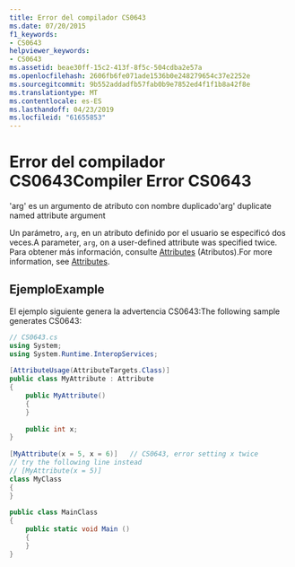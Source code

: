 ```yaml
---
title: Error del compilador CS0643
ms.date: 07/20/2015
f1_keywords:
- CS0643
helpviewer_keywords:
- CS0643
ms.assetid: beae30ff-15c2-413f-8f5c-504cdba2e57a
ms.openlocfilehash: 2606fb6fe071ade1536b0e248279654c37e2252e
ms.sourcegitcommit: 9b552addadfb57fab0b9e7852ed4f1f1b8a42f8e
ms.translationtype: MT
ms.contentlocale: es-ES
ms.lasthandoff: 04/23/2019
ms.locfileid: "61655853"
---
```

# <a name="compiler-error-cs0643"></a><span data-ttu-id="8def4-102">Error del compilador CS0643</span><span class="sxs-lookup"><span data-stu-id="8def4-102">Compiler Error CS0643</span></span>
<span data-ttu-id="8def4-103">'arg' es un argumento de atributo con nombre duplicado</span><span class="sxs-lookup"><span data-stu-id="8def4-103">'arg' duplicate named attribute argument</span></span>  
  
 <span data-ttu-id="8def4-104">Un parámetro, `arg`, en un atributo definido por el usuario se especificó dos veces.</span><span class="sxs-lookup"><span data-stu-id="8def4-104">A parameter, `arg`, on a user-defined attribute was specified twice.</span></span> <span data-ttu-id="8def4-105">Para obtener más información, consulte [Attributes](../../csharp/programming-guide/concepts/attributes/index.md) (Atributos).</span><span class="sxs-lookup"><span data-stu-id="8def4-105">For more information, see [Attributes](../../csharp/programming-guide/concepts/attributes/index.md).</span></span>  
  
## <a name="example"></a><span data-ttu-id="8def4-106">Ejemplo</span><span class="sxs-lookup"><span data-stu-id="8def4-106">Example</span></span>  
 <span data-ttu-id="8def4-107">El ejemplo siguiente genera la advertencia CS0643:</span><span class="sxs-lookup"><span data-stu-id="8def4-107">The following sample generates CS0643:</span></span>  
  
```csharp  
// CS0643.cs  
using System;  
using System.Runtime.InteropServices;  
  
[AttributeUsage(AttributeTargets.Class)]  
public class MyAttribute : Attribute  
{  
    public MyAttribute()  
    {  
    }  
  
    public int x;  
}  
  
[MyAttribute(x = 5, x = 6)]   // CS0643, error setting x twice  
// try the following line instead  
// [MyAttribute(x = 5)]  
class MyClass  
{  
}  
  
public class MainClass  
{  
    public static void Main ()  
    {  
    }  
}  
```
